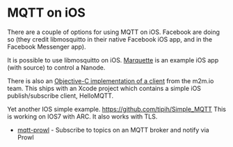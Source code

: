 # MQTT on iOS

There are a couple of options for using MQTT on iOS. Facebook are doing so (they credit libmosquitto in their native Facebook iOS app, and in the Facebook Messenger app).

It is possible to use libmosquitto on iOS. [Marquette](https://github.com/njh/marquette) is an example iOS app (with source) to control a Nanode.

There is also an [Objective-C implementation of a client](https://github.com/m2mIO/mqttIO-objC) from the m2m.io team. This ships with an Xcode project which contains a simple iOS publish/subscribe client, HelloMQTT.

Yet another IOS simple example. https://github.com/tipih/Simple_MQTT
This is working on IOS7 with ARC. It also works with TLS.


*  [mqtt-prowl](https://github.com/jpmens/mqtt-prowl) - Subscribe to topics on an MQTT broker and notify via Prowl
